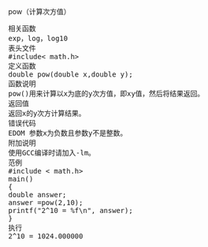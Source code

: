 pow（计算次方值）
<pre>相关函数
exp，log，log10
表头文件
#include< math.h>
定义函数
double pow(double x,double y);
函数说明
pow()用来计算以x为底的y次方值，即xy值，然后将结果返回。
返回值
返回x的y次方计算结果。
错误代码
EDOM 参数x为负数且参数y不是整数。
附加说明
使用GCC编译时请加入-lm。
范例
#include < math.h>
main()
{
double answer;
answer =pow(2,10);
printf("2^10 = %f\n", answer);
}
执行
2^10 = 1024.000000</pre>